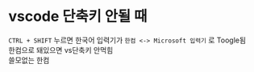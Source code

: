 # vscode 단축키 안될 때   
   
`CTRL + SHIFT` 누르면 한국어 입력기가 `한컴 <-> Microsoft 입력기` 로 Toogle됨   
한컴으로 돼있으면 vs단축키 안먹힘   
쓸모없는 한컴   
